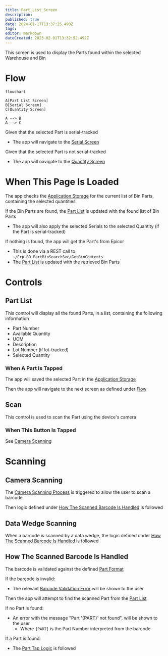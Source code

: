 ```yaml
---
title: Part_List_Screen
description: 
published: true
date: 2024-01-17T13:37:25.490Z
tags: 
editor: markdown
dateCreated: 2023-02-01T13:32:52.492Z
---
```


This screen is used to display the Parts found within the selected Warehouse and Bin

# Flow
```mermaid
flowchart

A[Part List Screen]
B[Serial Screen]
C[Quantity Screen]

A --> B
A --> C
```
Given that the selected Part is serial-tracked
- The app will navigate to the [Serial Screen](./Serial_Screen.md)

Given that the selected Part is not serial-tracked
- The app will navigate to the [Quantity Screen](./Quantity_Part_Screen.md)

# When This Page Is Loaded
The app checks the [Application Storage](../../../Application_Storage.md) for the current list of Bin Parts, containing the selected quantities

If the Bin Parts are found, the [Part List](#part-list) is updated with the found list of Bin Parts
- The app will also apply the selected Serials to the selected Quantity (if the Part is serial-tracked)

If nothing is found, the app will get the Part's from Epicor
- This is done via a REST call to `~/Erp.BO.PartBinSearchSvc/GetBinContents`
- The [Part List](#part-list) is updated with the retrieved Bin Parts

# Controls
## Part List
This control will display all the found Parts, in a list, containing the following information
- Part Number
- Available Quantity
- UOM
- Description
- Lot Number (if lot-tracked)
- Selected Quantity

### When A Part Is Tapped
The app will saved the selected Part in the [Application Storage](../../../Application_Storage.md)

Then the app will navigate to the next screen as defined under [Flow](#flow)

## Scan
This control is used to scan the Part using the device's camera

### When This Button Is Tapped
See [Camera Scanning](#camera-scanning)

# Scanning
## Camera Scanning
The [Camera Scanning Process](../../../Scanning.md#camera-scanning) is triggered to allow the user to scan a barcode

Then logic defined under [How The Scanned Barcode Is Handled](#how-the-scanned-barcode-is-handled) is followed


## Data Wedge Scanning
When a barcode is scanned by a data wedge, the logic defined under [How The Scanned Barcode Is Handled](#how-the-scanned-barcode-is-handled) is followed


## How The Scanned Barcode Is Handled
The barcode is validated against the defined [Part Format](../../../Scanning.md#part-format)

If the barcode is invalid:
- The relevant [Barcode Validation Error](../../../Scanning.md#barcode-validation-errors) will be shown to the user

Then the app will attempt to find the scanned Part from the [Part List](#part-list)

If no Part is found:
- An error with the message "Part '{PART}' not found", will be shown to the user
	- Where `{PART}` is the Part Number interpreted from the barcode

If a Part is found:
* The [Part Tap Logic](#when-a-part-is-tapped) is followed